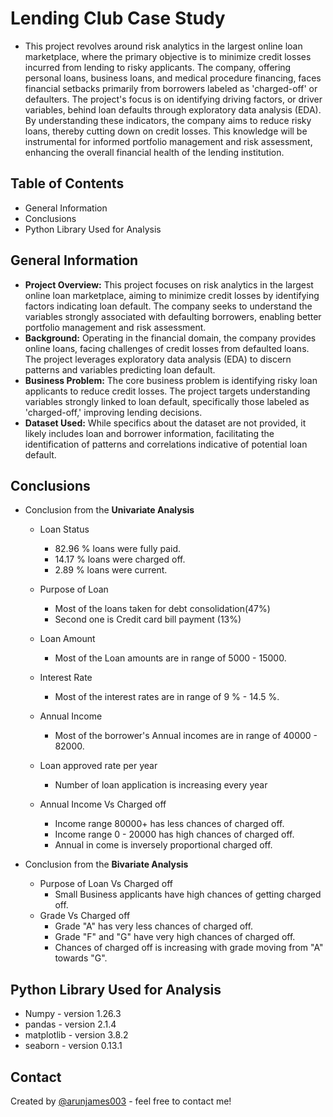 # Lending Club Case Study
- This project revolves around risk analytics in the largest online loan marketplace, where the primary objective is to minimize credit losses incurred from lending to risky applicants. The company, offering personal loans, business loans, and medical procedure financing, faces financial setbacks primarily from borrowers labeled as 'charged-off' or defaulters. The project's focus is on identifying driving factors, or driver variables, behind loan defaults through exploratory data analysis (EDA). By understanding these indicators, the company aims to reduce risky loans, thereby cutting down on credit losses. This knowledge will be instrumental for informed portfolio management and risk assessment, enhancing the overall financial health of the lending institution.


## Table of Contents
* General Information
* Conclusions
* Python Library Used for Analysis


## General Information
- **Project Overview:** This project focuses on risk analytics in the largest online loan marketplace, aiming to minimize credit losses by identifying factors indicating loan default. The company seeks to understand the variables strongly associated with defaulting borrowers, enabling better portfolio management and risk assessment.
- **Background:** Operating in the financial domain, the company provides online loans, facing challenges of credit losses from defaulted loans. The project leverages exploratory data analysis (EDA) to discern patterns and variables predicting loan default.
- **Business Problem:** The core business problem is identifying risky loan applicants to reduce credit losses. The project targets understanding variables strongly linked to loan default, specifically those labeled as 'charged-off,' improving lending decisions.
- **Dataset Used:** While specifics about the dataset are not provided, it likely includes loan and borrower information, facilitating the identification of patterns and correlations indicative of potential loan default.



## Conclusions
- Conclusion from the **Univariate Analysis**
    - Loan Status
        - 82.96 % loans were fully paid.
        - 14.17 % loans were charged off.
        - 2.89 % loans were current.
        
    - Purpose of Loan
        - Most of the loans taken for debt consolidation(47%)
        - Second one is Credit card bill payment (13%)
    - Loan Amount
        - Most of the Loan amounts are in range of 5000 - 15000.
    - Interest Rate
        - Most of the interest rates are in range of 9 % - 14.5 %.
    - Annual Income
        - Most of the borrower's Annual incomes are in range of 40000 - 82000.
    - Loan approved rate per year
        - Number of loan application is increasing every year
    - Annual Income Vs Charged off
        - Income range 80000+ has less chances of charged off.
        - Income range 0 - 20000 has high chances of charged off.
        - Annual in come is inversely proportional charged off.

- Conclusion from the **Bivariate Analysis**
    - Purpose of Loan Vs Charged off
        - Small Business applicants have high chances of getting charged off.
    - Grade Vs Charged off
        - Grade "A" has very less chances of charged off.
        - Grade "F" and "G" have very high chances of charged off.
        - Chances of charged off is increasing with grade moving from "A" towards "G".



## Python Library Used for Analysis
- Numpy - version 1.26.3
- pandas - version 2.1.4
- matplotlib - version 3.8.2
- seaborn - version 0.13.1



## Contact
Created by [@arunjames003](https://github.com/arunjames003) - feel free to contact me!
